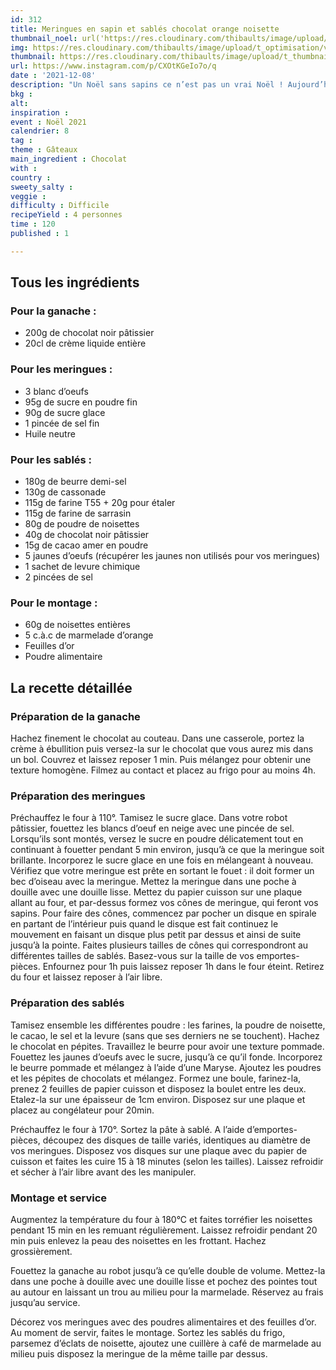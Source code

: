 ```yaml
---
id: 312
title: Meringues en sapin et sablés chocolat orange noisette
thumbnail_noel: url('https://res.cloudinary.com/thibaults/image/upload/t_carre/v1638969516/Recipes/20211208_sapins_meringues_chocolat_orange_noisette.jpg')
img: https://res.cloudinary.com/thibaults/image/upload/t_optimisation/v1638969516/Recipes/20211208_sapins_meringues_chocolat_orange_noisette.jpg
thumbnail: https://res.cloudinary.com/thibaults/image/upload/t_thumbnail_josie/v1638969516/Recipes/20211208_sapins_meringues_chocolat_orange_noisette.jpg
url: https://www.instagram.com/p/CXOtKGeIo7o/q
date : '2021-12-08'
description: "Un Noël sans sapins ce n’est pas un vrai Noël ! Aujourd’hui les sapins sont dans l’assiette avec ce dessert."
bkg : 
alt: 
inspiration : 
event : Noël 2021
calendrier: 8
tag : 
theme : Gâteaux
main_ingredient : Chocolat
with : 
country : 
sweety_salty : 
veggie : 
difficulty : Difficile
recipeYield : 4 personnes
time : 120
published : 1

---
```


## Tous les ingrédients
### Pour la ganache :
 - 200g de chocolat noir pâtissier
 - 20cl de crème liquide entière 

### Pour les meringues :
 - 3 blanc d’oeufs
 - 95g de sucre en poudre fin
 - 90g de sucre glace
 - 1 pincée de sel fin
 - Huile neutre

### Pour les sablés :
 - 180g de beurre demi-sel
 - 130g de cassonade
 - 115g de farine T55 + 20g pour étaler
 - 115g de farine de sarrasin
 - 80g de poudre de noisettes
 - 40g de chocolat noir pâtissier
 - 15g de cacao amer en poudre
 - 5 jaunes d’oeufs (récupérer les jaunes non utilisés pour vos meringues)
 - 1 sachet de levure chimique
 - 2 pincées de sel

### Pour le montage :
 - 60g de noisettes entières
 - 5 c.à.c de marmelade d’orange
 - Feuilles d’or
 - Poudre alimentaire


## La recette détaillée
### Préparation de la ganache
Hachez finement le chocolat au couteau. Dans une casserole, portez la crème à ébullition	puis versez-la sur le chocolat que vous aurez mis dans un bol. Couvrez et laissez reposer 1 min. Puis mélangez pour obtenir une texture homogène. Filmez au contact et placez au frigo pour au moins 4h.

### Préparation des meringues
Préchauffez le four à 110°. Tamisez le sucre glace. Dans votre robot pâtissier, fouettez les blancs d’oeuf en neige avec une pincée de sel. Lorsqu’ils sont montés, versez le sucre en poudre délicatement tout en continuant à fouetter pendant 5 min environ, jusqu’à ce que la meringue soit brillante. Incorporez le sucre glace en une fois en mélangeant à nouveau. Vérifiez que votre meringue est prête en sortant le fouet : il doit former un bec d’oiseau avec la meringue. Mettez la meringue dans une poche à douille avec une douille lisse. Mettez du papier cuisson sur une plaque allant au four, et par-dessus formez vos cônes de meringue, qui feront vos sapins. Pour faire des cônes, commencez par pocher un disque en spirale en partant de l’intérieur puis quand le disque est fait continuez le mouvement en faisant un disque plus petit par dessus et ainsi de suite jusqu’à la pointe. Faites plusieurs tailles de cônes qui correspondront au différentes tailles de sablés. Basez-vous sur la taille de vos emportes-pièces. Enfournez pour 1h puis laissez reposer 1h dans le four éteint. Retirez du four et laissez reposer à l’air libre.

### Préparation des sablés
Tamisez ensemble les différentes poudre : les farines, la poudre de noisette, le cacao, le sel et la levure (sans que ses derniers ne se touchent). Hachez le chocolat en pépites. Travaillez le beurre pour avoir une texture pommade. Fouettez les jaunes d’oeufs avec le sucre, jusqu’à ce qu’il fonde. Incorporez le beurre pommade et mélangez à l’aide d’une Maryse. Ajoutez les poudres et les pépites de chocolats et mélangez. Formez une boule, farinez-la, prenez 2 feuilles de papier cuisson et disposez la boulet entre les deux. Etalez-la sur une épaisseur de 1cm environ. Disposez sur une plaque et placez au congélateur pour 20min.

Préchauffez le four à 170°. Sortez la pâte à sablé. A l’aide d’emportes-pièces, découpez des disques de taille variés, identiques au diamètre de vos meringues. Disposez vos disques sur une plaque avec du papier de cuisson et faites les cuire 15 à 18 minutes (selon les tailles). Laissez refroidir et sécher à l’air libre avant des les manipuler.

### Montage et service
Augmentez la température du four à 180°C et faites torréfier les noisettes pendant 15 min en les remuant régulièrement. Laissez refroidir pendant 20 min puis enlevez la peau des noisettes en les frottant. Hachez grossièrement.

Fouettez la ganache au robot jusqu’à ce qu’elle double de volume. Mettez-la dans une poche à douille avec une douille lisse et pochez des pointes tout au autour en laissant un trou au milieu pour la marmelade. Réservez au frais jusqu’au service. 

Décorez vos meringues avec des poudres alimentaires et des feuilles d’or. Au moment de servir, faites le montage. Sortez les sablés du frigo, parsemez d’éclats de noisette, ajoutez une cuillère à café de marmelade au milieu puis disposez la meringue de la même taille par dessus.